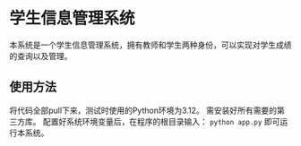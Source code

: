 # 学生信息管理系统
本系统是一个学生信息管理系统，拥有教师和学生两种身份，可以实现对学生成绩的查询以及管理。
## 使用方法
将代码全部pull下来，测试时使用的Python环境为3.12。
需安装好所有需要的第三方库。
配置好系统环境变量后，在程序的根目录输入：
`python app.py`
即可运行本系统。
